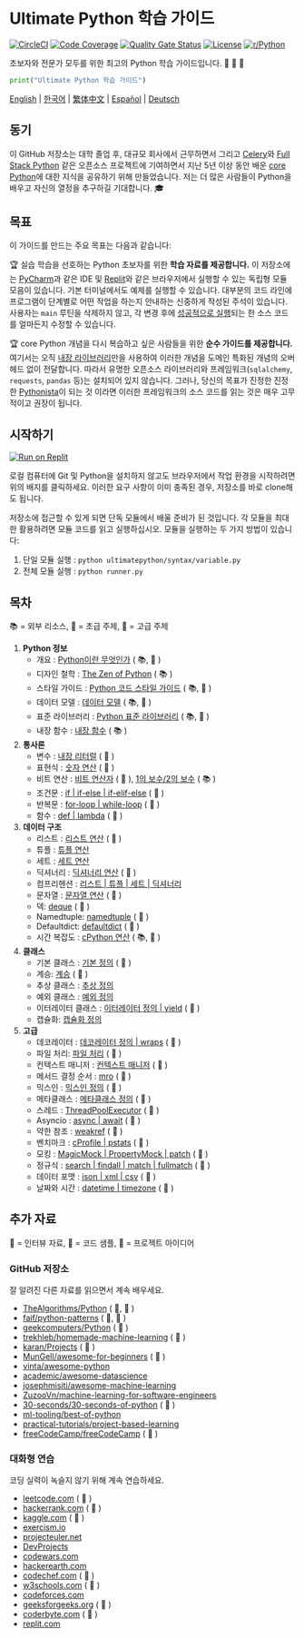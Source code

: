 # Ultimate Python 학습 가이드

[![CircleCI](https://img.shields.io/circleci/build/github/huangsam/ultimate-python)](https://circleci.com/gh/huangsam/ultimate-python)
[![Code Coverage](https://img.shields.io/codecov/c/github/huangsam/ultimate-python)](https://codecov.io/gh/huangsam/ultimate-python)
[![Quality Gate Status](https://img.shields.io/sonar/quality_gate/huangsam_ultimate-python?server=https%3A%2F%2Fsonarcloud.io)](https://sonarcloud.io/dashboard?id=huangsam_ultimate-python)
[![License](https://img.shields.io/github/license/huangsam/ultimate-python)](https://github.com/huangsam/ultimate-python/blob/master/LICENSE)
[![r/Python](https://img.shields.io/reddit/subreddit-subscribers/Python)](https://www.reddit.com/r/Python/comments/inllmf/ultimate_python_study_guide/)

초보자와 전문가 모두를 위한 최고의 Python 학습 가이드입니다. :snake: :snake: :snake:

```python
print("Ultimate Python 학습 가이드")
```

[English](README.md) |
[한국어](README.ko.md) |
[繁体中文](README.zh_tw.md) |
[Español](README.es.md) |
[Deutsch](README.de.md)

## 동기

이 GitHub 저장소는 대학 졸업 후, 대규모 회사에서 근무하면서
그리고 [Celery](https://github.com/celery/celery)와 [Full Stack Python](https://github.com/mattmakai/fullstackpython.com) 같은 오픈소스 프로젝트에 기여하면서
지난 5년 이상 동안 배운 [core Python](https://www.python.org/)에 대한 지식을 공유하기 위해 만들었습니다.
저는 더 많은 사람들이 Python을 배우고 자신의 열정을 추구하길 기대합니다. :mortar_board:

## 목표

이 가이드를 만드는 주요 목표는 다음과 같습니다:

:trophy: 실습 학습을 선호하는 Python 초보자를 위한 **학습 자료를 제공합니다.**
이 저장소에는 [PyCharm](https://www.jetbrains.com/pycharm/)과 같은 IDE 및 [Replit](https://replit.com/languages/python3)와 같은 브라우저에서 실행할 수 있는 독립형 모듈 모음이 있습니다. 기본 터미널에서도 예제를 실행할 수 있습니다.
대부분의 코드 라인에 프로그램이 단계별로 어떤 작업을 하는지 안내하는 신중하게 작성된 주석이 있습니다.
사용자는 `main` 루틴을 삭제하지 않고, 각 변경 후에 [성공적으로 실행](runner.py)되는 한 소스 코드를 얼마든지 수정할 수 있습니다.

:trophy: core Python 개념을 다시 복습하고 싶은 사람들을 위한 **순수 가이드를 제공합니다.**
여기서는 오직 [내장 라이브러리](https://docs.python.org/3/library/)만을 사용하여 이러한 개념을 도메인 특화된 개념의 오버헤드 없이 전달합니다.
따라서 유명한 오픈소스 라이브러리와 프레임워크(`sqlalchemy`, `requests`, `pandas` 등)는 설치되어 있지 않습니다.
그러나, 당신의 목표가 진정한 진정한 [Pythonista](https://www.urbandictionary.com/define.php?term=pythonista)이 되는 것 이라면 이러한 프레임워크의 소스 코드를 읽는 것은 매우 고무적이고 권장이 됩니다.

## 시작하기

[![Run on Replit](https://repl.it/badge/github/huangsam/ultimate-python)](https://repl.it/github/huangsam/ultimate-python)

로컬 컴퓨터에 Git 및 Python을 설치하지 않고도 브라우저에서 작업 환경을 시작하려면 위의 배지를 클릭하세요. 이러한
요구 사항이 이미 충족된 경우, 저장소를 바로 clone해도 됩니다.

저장소에 접근할 수 있게 되면 단독 모듈에서 배울 준비가 된 것입니다. 각 모듈을 최대한 활용하려면 모듈 코드를
읽고 실행하십시오. 모듈을 실행하는 두 가지 방법이 있습니다:

1. 단일 모듈 실행 : `python ultimatepython/syntax/variable.py`
2. 전체 모듈 실행 : `python runner.py`

## 목차

:books: = 외부 리소스,
:cake: = 초급 주제,
:exploding_head: = 고급 주제

1. **Python 정보**
   - 개요 : [Python이란 무엇인가](https://github.com/trekhleb/learn-python/blob/master/src/getting_started/what_is_python.md) ( :books:, :cake: )
   - 디자인 철학 : [The Zen of Python](https://www.python.org/dev/peps/pep-0020/) ( :books: )
   - 스타일 가이드 : [Python 코드 스타일 가이드](https://www.python.org/dev/peps/pep-0008/) ( :books:, :exploding_head: )
   - 데이터 모델 : [데이터 모델](https://docs.python.org/3/reference/datamodel.html) ( :books:, :exploding_head: )
   - 표준 라이브러리 : [Python 표준 라이브러리](https://docs.python.org/3/library/) ( :books:, :exploding_head: )
   - 내장 함수 : [내장 함수](https://docs.python.org/3/library/functions.html) ( :books: )
2. **통사론**
   - 변수 : [내장 리터럴](ultimatepython/syntax/variable.py) ( :cake: )
   - 표현식 : [숫자 연산](ultimatepython/syntax/expression.py) ( :cake: )
   - 비트 연산 : [비트 연산자](ultimatepython/syntax/bitwise.py) ( :cake: ), [1의 보수/2의 보수](https://www.geeksforgeeks.org/difference-between-1s-complement-representation-and-2s-complement-representation-technique/) ( :books: )
   - 조건문 : [if | if-else | if-elif-else](ultimatepython/syntax/conditional.py) ( :cake: )
   - 반복문 : [for-loop | while-loop](ultimatepython/syntax/loop.py) ( :cake: )
   - 함수 : [def | lambda](ultimatepython/syntax/function.py) ( :cake: )
3. **데이터 구조**
   - 리스트 : [리스트 연산](ultimatepython/data_structures/list.py) ( :cake: )
   - 튜플 : [튜플 연산](ultimatepython/data_structures/tuple.py)
   - 세트 : [세트 연산](ultimatepython/data_structures/set.py)
   - 딕셔너리 : [딕셔너리 연산](ultimatepython/data_structures/dict.py) ( :cake: )
   - 컴프리헨션 : [리스트 | 튜플 | 세트 | 딕셔너리](ultimatepython/data_structures/comprehension.py)
   - 문자열 : [문자열 연산](ultimatepython/data_structures/string.py) ( :cake: )
   - 덱: [deque](ultimatepython/data_structures/deque.py) ( :exploding_head: )
   - Namedtuple: [namedtuple](ultimatepython/data_structures/namedtuple.py) ( :exploding_head: )
   - Defaultdict: [defaultdict](ultimatepython/data_structures/defaultdict.py) ( :exploding_head: )
   - 시간 복잡도 : [cPython 연산](https://wiki.python.org/moin/TimeComplexity) ( :books:, :exploding_head: )
4. **클래스**
   - 기본 클래스 : [기본 정의](ultimatepython/classes/basic_class.py) ( :cake: )
   - 계승: [계승](ultimatepython/classes/inheritance.py) ( :cake: )
   - 추상 클래스 : [추상 정의](ultimatepython/classes/abstract_class.py)
   - 예외 클래스 : [예외 정의](ultimatepython/classes/exception_class.py)
   - 이터레이터 클래스 : [이터레이터 정의 | yield](ultimatepython/classes/iterator_class.py) ( :exploding_head: )
   - 캡슐화: [캡슐화 정의](ultimatepython/classes/encapsulation.py)
5. **고급**
   - 데코레이터 : [데코레이터 정의 | wraps](ultimatepython/advanced/decorator.py) ( :exploding_head: )
   - 파일 처리: [파일 처리](ultimatepython/advanced/file_handling.py) ( :exploding_head: )
   - 컨텍스트 매니저 : [컨텍스트 매니저](ultimatepython/advanced/context_manager.py) ( :exploding_head: )
   - 메서드 결정 순서 : [mro](ultimatepython/advanced/mro.py) ( :exploding_head: )
   - 믹스인 : [믹스인 정의](ultimatepython/advanced/mixin.py) ( :exploding_head: )
   - 메타클래스 : [메타클래스 정의](ultimatepython/advanced/meta_class.py) ( :exploding_head: )
   - 스레드 : [ThreadPoolExecutor](ultimatepython/advanced/thread.py) ( :exploding_head: )
   - Asyncio : [async | await](ultimatepython/advanced/async.py) ( :exploding_head: )
   - 약한 참조 : [weakref](ultimatepython/advanced/weak_ref.py) ( :exploding_head: )
   - 벤치마크 : [cProfile | pstats](ultimatepython/advanced/benchmark.py) ( :exploding_head: )
   - 모킹 : [MagicMock | PropertyMock | patch](ultimatepython/advanced/mocking.py) ( :exploding_head: )
   - 정규식 : [search | findall | match | fullmatch](ultimatepython/advanced/regex.py) ( :exploding_head: )
   - 데이터 포맷 : [json | xml | csv](ultimatepython/advanced/data_format.py) ( :exploding_head: )
   - 날짜와 시간 : [datetime | timezone](ultimatepython/advanced/date_time.py) ( :exploding_head: )

## 추가 자료

:necktie: = 인터뷰 자료,
:test_tube: = 코드 샘플,
:brain: = 프로젝트 아이디어

### GitHub 저장소

잘 알려진 다른 자료를 읽으면서 계속 배우세요.

- [TheAlgorithms/Python](https://github.com/TheAlgorithms/Python) ( :necktie:, :test_tube: )
- [faif/python-patterns](https://github.com/faif/python-patterns) ( :necktie:, :test_tube: )
- [geekcomputers/Python](https://github.com/geekcomputers/Python) ( :test_tube: )
- [trekhleb/homemade-machine-learning](https://github.com/trekhleb/homemade-machine-learning) ( :test_tube: )
- [karan/Projects](https://github.com/karan/Projects) ( :brain: )
- [MunGell/awesome-for-beginners](https://github.com/MunGell/awesome-for-beginners) ( :brain: )
- [vinta/awesome-python](https://github.com/vinta/awesome-python)
- [academic/awesome-datascience](https://github.com/academic/awesome-datascience)
- [josephmisiti/awesome-machine-learning](https://github.com/josephmisiti/awesome-machine-learning)
- [ZuzooVn/machine-learning-for-software-engineers](https://github.com/ZuzooVn/machine-learning-for-software-engineers)
- [30-seconds/30-seconds-of-python](https://github.com/30-seconds/30-seconds-of-python) ( :test_tube: )
- [ml-tooling/best-of-python](https://github.com/ml-tooling/best-of-python)
- [practical-tutorials/project-based-learning](https://github.com/practical-tutorials/project-based-learning#python)
- [freeCodeCamp/freeCodeCamp](https://github.com/freeCodeCamp/freeCodeCamp) ( :necktie: )

### 대화형 연습

코딩 실력이 녹슬지 않기 위해 계속 연습하세요.

- [leetcode.com](https://leetcode.com/) ( :necktie: )
- [hackerrank.com](https://www.hackerrank.com/) ( :necktie: )
- [kaggle.com](https://www.kaggle.com/) ( :brain: )
- [exercism.io](https://exercism.io/)
- [projecteuler.net](https://projecteuler.net/)
- [DevProjects](https://www.codementor.io/projects/python)
- [codewars.com](https://www.codewars.com/)
- [hackerearth.com](https://www.hackerearth.com/)
- [codechef.com](https://www.codechef.com/) ( :necktie: )
- [w3schools.com](https://www.w3schools.com/python/) ( :brain: )
- [codeforces.com](https://codeforces.com/)
- [geeksforgeeks.org](https://www.geeksforgeeks.org/) ( :necktie: )
- [coderbyte.com](https://www.coderbyte.com/) ( :necktie: )
- [replit.com](https://replit.com/)
